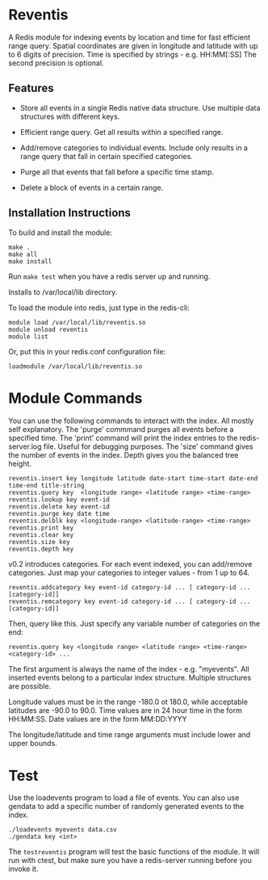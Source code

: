 # Reventis

A Redis module for indexing events by location and time for fast efficient
range query.  Spatial coordinates are given in longitude and latitude with
up to 6 digits of precision. Time is specified by strings - e.g. HH:MM[:SS]
The second precision is optional.

## Features

* Store all events in a single Redis native data structure. Use multiple
  data structures with different keys.  

* Efficient range query.  Get all results within a specified range.

* Add/remove categories to individual events.  Include only results
  in a range query that fall in certain specified categories.  

* Purge all that events that fall before a specific time stamp.

* Delete a block of events in a certain range.


## Installation Instructions

To build and install the module:   

```
make .
make all
make install
```

Run `make test` when you have a redis server up and running.  

Installs to /var/local/lib directory.

To load the module into redis, just type in the redis-cli:

```
module load /var/local/lib/reventis.so
module unload reventis
module list

```

Or, put this in your redis.conf configuration file:

```
loadmodule /var/local/lib/reventis.so
```

# Module Commands

You can use the following commands to interact with the index.  All mostly self explanatory.
The 'purge' commmand purges all events before a specified time. The 'print' command will print
the index entries to the redis-server.log file.  Useful for debugging purposes.  The 'size' command
gives the number of events in the index. Depth gives you the balanced tree height. 

```
reventis.insert key longitude latitude date-start time-start date-end time-end title-string
reventis.query key  <longitude range> <latitude range> <time-range>
reventis.lookup key event-id
reventis.delete key event-id
reventis.purge key date time
reventis.delblk key <longitude-range> <latitude-range> <time-range>
reventis.print key
reventis.clear key
reventis.size key
reventis.depth key
```

v0.2 introduces categories.  For each event indexed, you can add/remove categories.  Just map your
categories to integer values - from 1 up to 64.

```
reventis.addcategory key event-id category-id ... [ category-id ... [category-id]]
reventis.remcategory key event-id category-id ... [ category-id ... [category-id]]
```

Then, query like this.  Just specify any variable number of categories on the end:

```
reventis.query key <longitude range> <latitude range> <time-range> <category-id> ...
```


The first argument is always the name of the index - e.g. "myevents".  All inserted events belong to
a particular index structure. Multiple structures are possible.  

Longitude values must be in the range -180.0 ot 180.0, while acceptable latitudes are -90.0 to 90.0.
Time values are in 24 hour time in the form HH:MM:SS. 
Date values are in the form MM:DD:YYYY

The longitude/latitude and time range arguments must include lower and upper bounds.

# Test

Use the loadevents program to load a file of events.  You can also use gendata to add
a specific number of randomly generated events to the index.

```
./loadevents myevents data.csv
./gendata key <int>
```

The `testreventis` program will test the basic functions of the module. It will run with
ctest, but make sure you have a redis-server running before you invoke it.  


